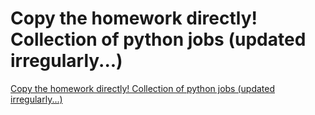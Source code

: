 # Copy the homework directly! Collection of python jobs (updated irregularly...)
[Copy the homework directly! Collection of python jobs (updated irregularly...)](https://aiwithcloud.com/2022/09/15/copy_the_homework_directly_collection_of_python_jobs_updated_irregularly/)